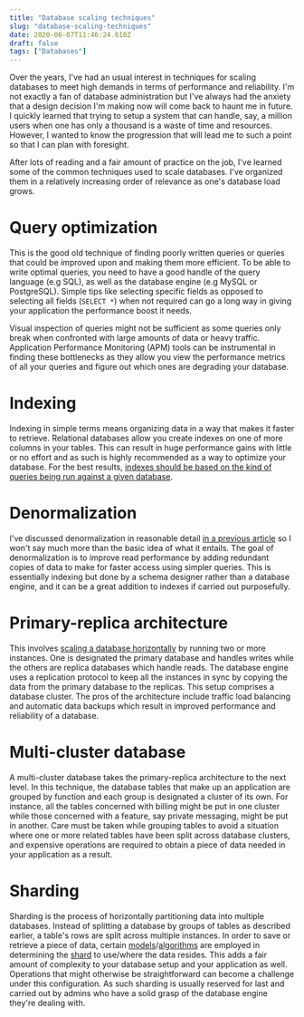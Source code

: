 ```yaml
---
title: "Database scaling techniques"
slug: "database-scaling-techniques"
date: 2020-06-07T11:46:24.610Z
draft: false
tags: ["Databases"]
---
```


Over the years, I've had an usual interest in techniques for scaling databases to meet high demands in terms of performance and reliability. I'm not exactly a fan of database administration but I've always had the anxiety that a design decision I'm making now will come back to haunt me in future. I quickly learned that trying to setup a system that can handle, say, a million users when one has only a thousand is a waste of time and resources. However, I wanted to know the progression that will lead me to such a point so that I can plan with foresight.

After lots of reading and a fair amount of practice on the job, I've learned some of the common techniques used to scale databases. I've organized them in a relatively increasing order of relevance as one's database load grows.

# Query optimization
This is the good old technique of finding poorly written queries or queries that could be improved upon and making them more efficient. To be able to write optimal queries, you need to have a good handle of the query language (e.g SQL), as well as the database engine (e.g MySQL or PostgreSQL). Simple tips like selecting specific fields as opposed to selecting all fields (`SELECT *`) when not required can go a long way in giving your application the performance boost it needs.

Visual inspection of queries might not be sufficient as some queries only break when confronted with large amounts of data or heavy traffic. Application Performance Monitoring (APM) tools can be instrumental in finding these bottlenecks as they allow you view the performance metrics of all your queries and figure out which ones are degrading your database.

# Indexing
Indexing in simple terms means organizing data in a way that makes it faster to retrieve. Relational databases allow you create indexes on one of more columns in your tables. This can result in huge performance gains with little or no effort and as such is highly recommended as a way to optimize your database. For the best results, [indexes should be based on the kind of queries being run against a given database](https://www.dbta.com/Columns/DBA-Corner/Top-10-Steps-to-Building-Useful-Database-Indexes-100498.aspx).

# Denormalization
I've discussed denormalization in reasonable detail [in a previous article](/database-denormalization/) so I won't say much more than the basic idea of what it entails. The goal of denormalization is to improve read performance by adding redundant copies of data to make for faster access using simpler queries. This is essentially indexing but done by a schema designer rather than a database engine, and it can be a great addition to indexes if carried out purposefully.

# Primary-replica architecture
This involves [scaling a database horizontally](https://stackoverflow.com/a/11715598/6293466) by running two or more instances. One is designated the primary database and handles writes while the others are replica databases which handle reads. The database engine uses a replication protocol to keep all the instances in sync by copying the data from the primary database to the replicas. This setup comprises a database cluster. The pros of the architecture include traffic load balancing and automatic data backups which result in improved performance and reliability of a database.

# Multi-cluster database
A multi-cluster database takes the primary-replica architecture to the next level. In this technique, the database tables that make up an application are grouped by function and each group is designated a cluster of its own. For instance, all the tables concerned with billing might be put in one cluster while those concerned with a feature, say private messaging, might be put in another. Care must be taken while grouping tables to avoid a situation where one or more related tables have been split across database clusters, and expensive operations are required to obtain a piece of data needed in your application as a result.

# Sharding
Sharding is the process of horizontally partitioning data into multiple databases. Instead of splitting a database by groups of tables as described earlier, a table's rows are split across multiple instances. In order to save or retrieve a piece of data, certain [models](https://www.citusdata.com/blog/2017/08/28/five-data-models-for-sharding/)/[algorithms](https://docs.microsoft.com/en-us/azure/architecture/patterns/sharding#sharding-strategies) are employed in determining the [shard](https://en.wikipedia.org/wiki/Shard_(database_architecture)) to use/where the data resides. This adds a fair amount of complexity to your database setup and your application as well. Operations that might otherwise be straightforward can become a challenge under this configuration. As such sharding is usually reserved for last and carried out by admins who have a solid grasp of the database engine they're dealing with.
